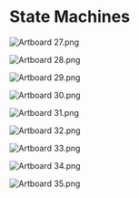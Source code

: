 # State Machines

<p><img src="https://vertexschool.instructure.com/courses/316/files/21102/preview?verifier=CdNuZCnXrwZE64ZvpwNpuJsHwayssKUtTF5b4wrY" alt="Artboard 27.png" data-api-endpoint="https://vertexschool.instructure.com/api/v1/courses/316/files/21102" data-api-returntype="File"></p>
<p><img src="https://vertexschool.instructure.com/courses/316/files/21103/preview?verifier=grB91nEJDfc23QP3M41utKxEnqK5uuCiizVelen7" alt="Artboard 28.png" data-api-endpoint="https://vertexschool.instructure.com/api/v1/courses/316/files/21103" data-api-returntype="File"></p>
<p><img src="https://vertexschool.instructure.com/courses/316/files/21104/preview?verifier=YgkQopDyFMJ177DSpBVGsjQ26yGXTzTGlcMU1BKI" alt="Artboard 29.png" data-api-endpoint="https://vertexschool.instructure.com/api/v1/courses/316/files/21104" data-api-returntype="File"></p>
<p><img src="https://vertexschool.instructure.com/courses/316/files/21105/preview?verifier=768rtS7mp6Lkod9wqTLYWAyjFFr13LKOK86uTudK" alt="Artboard 30.png" data-api-endpoint="https://vertexschool.instructure.com/api/v1/courses/316/files/21105" data-api-returntype="File"></p>
<p><img src="https://vertexschool.instructure.com/courses/316/files/21106/preview?verifier=NJB1LD7utmNOSFWIKA76sp1XMyrzegH7d1XQRYzj" alt="Artboard 31.png" data-api-endpoint="https://vertexschool.instructure.com/api/v1/courses/316/files/21106" data-api-returntype="File"></p>
<p><img src="https://vertexschool.instructure.com/courses/316/files/21107/preview?verifier=lfyFrCcqh9SyoLwtCoM1dY1lI5EE8mYoXi6bw4kC" alt="Artboard 32.png" data-api-endpoint="https://vertexschool.instructure.com/api/v1/courses/316/files/21107" data-api-returntype="File"></p>
<p><img src="https://vertexschool.instructure.com/courses/316/files/21108/preview?verifier=X91HUu02k9sQJKnw9c6m1Ki2xbeb9auMxLRx1PpS" alt="Artboard 33.png" data-api-endpoint="https://vertexschool.instructure.com/api/v1/courses/316/files/21108" data-api-returntype="File"></p>
<p><img src="https://vertexschool.instructure.com/courses/316/files/21109/preview?verifier=ZwzklyiExt3YnxLyDzZtvwqwTjHG4DinD9TnlmGe" alt="Artboard 34.png" data-api-endpoint="https://vertexschool.instructure.com/api/v1/courses/316/files/21109" data-api-returntype="File"></p>
<p><img src="https://vertexschool.instructure.com/courses/316/files/21110/preview?verifier=PCQJGddZICOezdQtREPfSj3UZNVGV4snEPUbLD7x" alt="Artboard 35.png" data-api-endpoint="https://vertexschool.instructure.com/api/v1/courses/316/files/21110" data-api-returntype="File"></p>